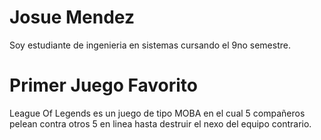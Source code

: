 # Josue Mendez 
Soy estudiante de ingenieria en sistemas cursando el 9no semestre. 

# Primer Juego Favorito
League Of Legends es un juego de tipo MOBA en el cual 5 compañeros pelean contra otros 5 en linea hasta destruir el nexo del equipo contrario.


